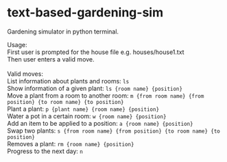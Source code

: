 # text-based-gardening-sim
Gardening simulator in python terminal.<br>

Usage:<br>
First user is prompted for the house file e.g. houses/house1.txt<br>
Then user enters a valid move.<br>
<br>
Valid moves:<br>
List information about plants and rooms: ```ls```<br>
Show information of a given plant: ```ls {room name} {position}```<br>
Move a plant from a room to another room: ```m {from room name} {from position} {to room name} {to position}```<br>
Plant a plant: ```p {plant name} {room name} {position}```<br>
Water a pot in a certain room: ```w {room name} {position}```<br>
Add an item to be applied to a position: ```a {room name} {position}```<br>
Swap two plants: ```s {from room name} {from position} {to room name} {to position}```<br>
Removes a plant: ```rm {room name} {position}```<br>
Progress to the next day: ```n```
